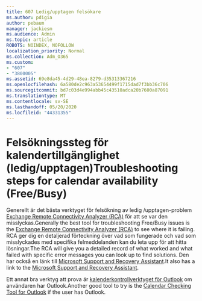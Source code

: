 ```yaml
---
title: 607 Ledig/upptagen felsökare
ms.author: pdigia
author: pebaum
manager: jackiesm
ms.audience: Admin
ms.topic: article
ROBOTS: NOINDEX, NOFOLLOW
localization_priority: Normal
ms.collection: Adm_O365
ms.custom:
- "607"
- "3800005"
ms.assetid: 69e8da45-4d29-48ea-8279-d35313367216
ms.openlocfilehash: 6a580de2c963a53654499f1715dad7f3bb36c706
ms.sourcegitcommit: bd7c03d4e994abb45c43510adca20b7600a87091
ms.translationtype: MT
ms.contentlocale: sv-SE
ms.lasthandoff: 05/20/2020
ms.locfileid: "44331355"
---
```

# <a name="troubleshooting-steps-for-calendar-availability-freebusy"></a><span data-ttu-id="8b75d-102">Felsökningssteg för kalendertillgänglighet (ledig/upptagen)</span><span class="sxs-lookup"><span data-stu-id="8b75d-102">Troubleshooting steps for calendar availability (Free/Busy)</span></span>

<span data-ttu-id="8b75d-103">Generellt är det bästa verktyget för felsökning av ledig /upptagen-problem [Exchange Remote Connectivity Analyzer (RCA)](https://testconnectivity.microsoft.com/Default.aspx?testId=freeBusy) för att se var den misslyckas.</span><span class="sxs-lookup"><span data-stu-id="8b75d-103">Generally the best tool for troubleshooting Free/Busy issues is the [Exchange Remote Connectivity Analyzer (RCA)](https://testconnectivity.microsoft.com/Default.aspx?testId=freeBusy) to see where it is failing.</span></span> <span data-ttu-id="8b75d-104">RCA ger dig en detaljerad förteckning över vad som fungerade och vad som misslyckades med specifika felmeddelanden kan du leta upp för att hitta lösningar.</span><span class="sxs-lookup"><span data-stu-id="8b75d-104">The RCA will give you a detailed record of what worked and what failed with specific error messages you can look up to find solutions.</span></span> <span data-ttu-id="8b75d-105">Den har också en länk till [Microsoft Support and Recovery Assistant](https://diagnostics.office.com/).</span><span class="sxs-lookup"><span data-stu-id="8b75d-105">It also has a link to the [Microsoft Support and Recovery Assistant](https://diagnostics.office.com/).</span></span>

<span data-ttu-id="8b75d-106">Ett annat bra verktyg att prova är [kalenderkontrollverktyget för Outlook](https://www.microsoft.com/download/details.aspx?id=28786) om användaren har Outlook.</span><span class="sxs-lookup"><span data-stu-id="8b75d-106">Another good tool to try is the [Calendar Checking Tool for Outlook](https://www.microsoft.com/download/details.aspx?id=28786) if the user has Outlook.</span></span>
